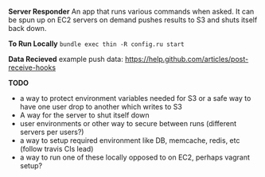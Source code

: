__Server Responder__
An app that runs various commands when asked. It can be spun up on EC2 servers on demand pushes results to S3 and shuts itself back down.

__To Run Locally__
`bundle exec thin -R config.ru start`

__Data Recieved__
  example push data: https://help.github.com/articles/post-receive-hooks

__TODO__
  * a way to protect environment variables needed for S3 or a safe way to have one user drop to another which writes to S3
  * A way for the server to shut itself down
  * user environments or other way to secure between runs (different servers per users?)
  * a way to setup required environment like DB, memcache, redis, etc (follow travis CIs lead)
  * a way to run one of these locally opposed to on EC2, perhaps vagrant setup?
